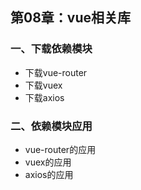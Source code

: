 ## 第08章：vue相关库

### 一、下载依赖模块
* 下载vue-router
* 下载vuex
* 下载axios

### 二、依赖模块应用
* vue-router的应用
* vuex的应用
* axios的应用